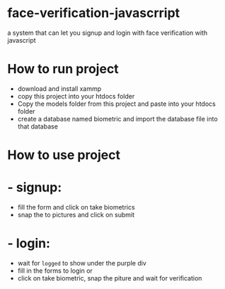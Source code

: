 # face-verification-javascrript
a system that can let you signup and login with face verification with javascript


# How to run project
- download and install xammp
- copy this project into your htdocs folder
- Copy the models folder from this project and paste into your htdocs folder
- create a database named biometric and import the database file into that database

# How to use project
# - signup:
- fill the form and click on take biometrics
- snap the to pictures and click on submit

# - login:
- wait for `logged` to show under the purple div
- fill in the forms to login or
- click on take biometric, snap the piture and wait for verification
